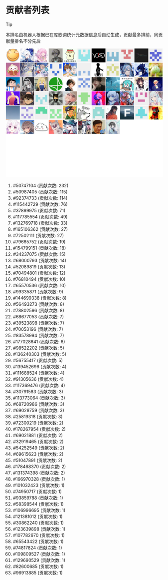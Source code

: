# 贡献者列表

> [!TIP]
> 本排名由机器人根据已在库歌词统计元数据信息后自动生成，贡献最多排前，同贡献量排名不分先后

![贡献者头像画廊](./CONTRIBUTORS.svg)

1. #50747104 (贡献次数: 232)
2. #50987405 (贡献次数: 115)
3. #92374733 (贡献次数: 114)
4. #115442729 (贡献次数: 76)
5. #37899975 (贡献次数: 71)
6. #117785554 (贡献次数: 49)
7. #132769718 (贡献次数: 33)
8. #165106362 (贡献次数: 27)
9. #72502111 (贡献次数: 27)
10. #79665752 (贡献次数: 19)
11. #154799151 (贡献次数: 18)
12. #34237075 (贡献次数: 15)
13. #68000793 (贡献次数: 14)
14. #52089819 (贡献次数: 13)
15. #70494801 (贡献次数: 12)
16. #76810494 (贡献次数: 10)
17. #65570536 (贡献次数: 10)
18. #99335871 (贡献次数: 9)
19. #144699338 (贡献次数: 8)
20. #56493273 (贡献次数: 8)
21. #78802596 (贡献次数: 8)
22. #68677053 (贡献次数: 7)
23. #39523898 (贡献次数: 7)
24. #70053196 (贡献次数: 7)
25. #83578994 (贡献次数: 7)
26. #177028641 (贡献次数: 6)
27. #98522202 (贡献次数: 5)
28. #136240303 (贡献次数: 5)
29. #56755417 (贡献次数: 5)
30. #139452696 (贡献次数: 4)
31. #111688524 (贡献次数: 4)
32. #91305636 (贡献次数: 4)
33. #117369476 (贡献次数: 4)
34. #30791583 (贡献次数: 3)
35. #113773064 (贡献次数: 3)
36. #68720986 (贡献次数: 3)
37. #69028759 (贡献次数: 3)
38. #25819318 (贡献次数: 3)
39. #72300219 (贡献次数: 2)
40. #178267954 (贡献次数: 2)
41. #69021881 (贡献次数: 2)
42. #32919465 (贡献次数: 2)
43. #54252549 (贡献次数: 2)
44. #69615623 (贡献次数: 2)
45. #51047891 (贡献次数: 2)
46. #178468370 (贡献次数: 2)
47. #131374398 (贡献次数: 2)
48. #166970328 (贡献次数: 1)
49. #101032423 (贡献次数: 1)
50. #74950717 (贡献次数: 1)
51. #93859788 (贡献次数: 1)
52. #58398544 (贡献次数: 1)
53. #106996695 (贡献次数: 1)
54. #121381012 (贡献次数: 1)
55. #30862240 (贡献次数: 1)
56. #123639898 (贡献次数: 1)
57. #107782670 (贡献次数: 1)
58. #65543422 (贡献次数: 1)
59. #74817824 (贡献次数: 1)
60. #109809527 (贡献次数: 1)
61. #129690529 (贡献次数: 1)
62. #82600685 (贡献次数: 1)
63. #96913885 (贡献次数: 1)
